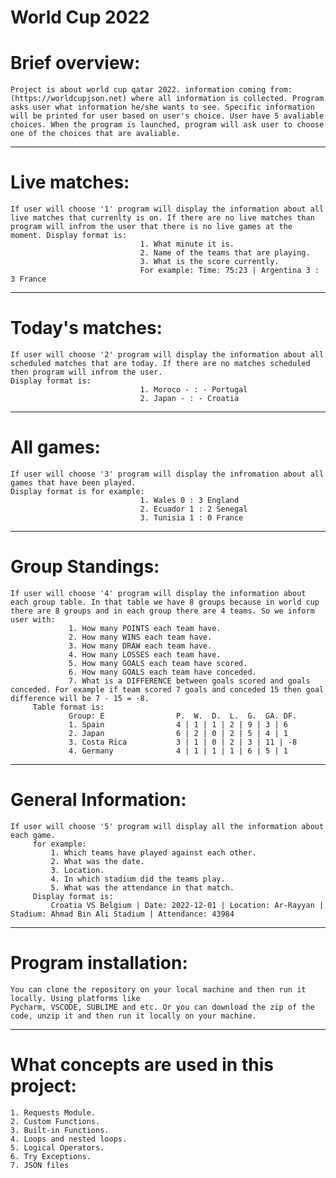 #                                                      World Cup 2022

# Brief overview:
    Project is about world cup qatar 2022. information coming from: (https://worldcupjson.net) where all information is collected. Program asks user what information he/she wants to see. Specific information will be printed for user based on user's choice. User have 5 avaliable choices. When the program is launched, program will ask user to choose one of the choices that are avaliable.
-----------------------------------------------------------------------------------------------------------------------------------------------------------------------------------------------------------------
# Live matches:
    If user will choose '1' program will display the information about all live matches that currenlty is on. If there are no live matches than program will infrom the user that there is no live games at the          moment. Display format is:
                                 1. What minute it is.
                                 2. Name of the teams that are playing.
                                 3. What is the score currently.
                                 For example: Time: 75:23 | Argentina 3 : 3 France
-----------------------------------------------------------------------------------------------------------------------------------------------------------------------------------------------------------------
# Today's matches:
    If user will choose '2' program will display the information about all scheduled matches that are today. If there are no matches scheduled then program will infrom the user. 
    Display format is:
                                 1. Moroco - : - Portugal
                                 2. Japan - : - Croatia
-----------------------------------------------------------------------------------------------------------------------------------------------------------------------------------------------------------------
# All games:
    If user will choose '3' program will display the infromation about all games that have been played.
    Display format is for example:
                                 1. Wales 0 : 3 England
                                 2. Ecuador 1 : 2 Senegal
                                 3. Tunisia 1 : 0 France
-----------------------------------------------------------------------------------------------------------------------------------------------------------------------------------------------------------------
# Group Standings:
    If user will choose '4' program will display the information about each group table. In that table we have 8 groups because in world cup there are 8 groups and in each group there are 4 teams. So we inform        user with:
                 1. How many POINTS each team have.
                 2. How many WINS each team have.
                 3. How many DRAW each team have.
                 4. How many LOSSES each team have.
                 5. How many GOALS each team have scored.
                 6. How many GOALS each team have conceded.
                 7. What is a DIFFERENCE between goals scored and goals conceded. For example if team scored 7 goals and conceded 15 then goal difference will be 7 - 15 = -8.
         Table format is:
                 Group: E                P.  W.  D.  L.  G.  GA. DF.
                 1. Spain                4 | 1 | 1 | 2 | 9 | 3 | 6
                 2. Japan                6 | 2 | 0 | 2 | 5 | 4 | 1
                 3. Costa Rica           3 | 1 | 0 | 2 | 3 | 11 | -8
                 4. Germany              4 | 1 | 1 | 1 | 6 | 5 | 1
-----------------------------------------------------------------------------------------------------------------------------------------------------------------------------------------------------------------
# General Information:
    If user will choose '5' program will display all the information about each game.
         for example:
             1. Which teams have played against each other.
             2. What was the date.
             3. Location.
             4. In which stadium did the teams play.
             5. What was the attendance in that match.
         Display format is:
             Croatia VS Belgium | Date: 2022-12-01 | Location: Ar-Rayyan | Stadium: Ahmad Bin Ali Stadium | Attendance: 43984
-----------------------------------------------------------------------------------------------------------------------------------------------------------------------------------------------------------------
#  Program installation:
    You can clone the repository on your local machine and then run it locally. Using platforms like
    Pycharm, VSCODE, SUBLIME and etc. Or you can download the zip of the code, unzip it and then run it locally on your machine.
-----------------------------------------------------------------------------------------------------------------------------------------------------------------------------------------------------------------
#  What concepts are used in this project:
    1. Requests Module.
    2. Custom Functions.
    3. Built-in Functions.
    4. Loops and nested loops.
    5. Logical Operators.
    6. Try Exceptions.
    7. JSON files
